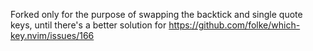 Forked only for the purpose of swapping the backtick and single quote keys, until there's a better solution for https://github.com/folke/which-key.nvim/issues/166
<!-- markdownlint-disable-file MD033 -->
<!-- markdownlint-configure-file { "MD013": { "line_length": 120 } } -->
<!-- markdownlint-configure-file { "MD004": { "style": "sublist" } } -->
